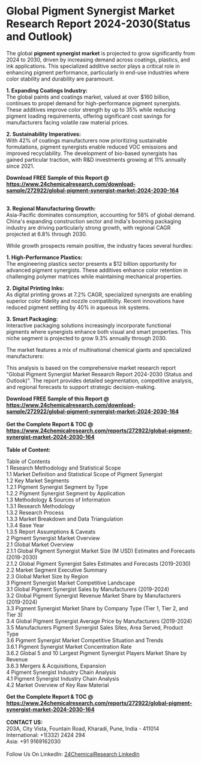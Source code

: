 <h1>Global Pigment Synergist Market Research Report 2024-2030(Status and Outlook)</h1><p>The global <strong>pigment synergist market</strong> is projected to grow significantly from 2024 to 2030, driven by increasing demand across coatings, plastics, and ink applications. This specialized additive sector plays a critical role in enhancing pigment performance, particularly in end-use industries where color stability and durability are paramount.</p><p><strong>1. Expanding Coatings Industry:</strong><br>
The global paints and coatings market, valued at over $160 billion, continues to propel demand for high-performance pigment synergists. These additives improve color strength by up to 35% while reducing pigment loading requirements, offering significant cost savings for manufacturers facing volatile raw material prices.</p><p><strong>2. Sustainability Imperatives:</strong><br>
With 42% of coatings manufacturers now prioritizing sustainable formulations, pigment synergists enable reduced VOC emissions and improved recyclability. The development of bio-based synergists has gained particular traction, with R&amp;D investments growing at 11% annually since 2021.</p><div><b>Download FREE Sample of this Report @ 
            <a href="https://www.24chemicalresearch.com/download-sample/272922/global-pigment-synergist-market-2024-2030-164">
            https://www.24chemicalresearch.com/download-sample/272922/global-pigment-synergist-market-2024-2030-164</a></b></div><br><p><strong>3. Regional Manufacturing Growth:</strong><br>
Asia-Pacific dominates consumption, accounting for 58% of global demand. China's expanding construction sector and India's booming packaging industry are driving particularly strong growth, with regional CAGR projected at 6.8% through 2030.</p><p>While growth prospects remain positive, the industry faces several hurdles:</p><p><strong>1. High-Performance Plastics:</strong><br>
The engineering plastics sector presents a $12 billion opportunity for advanced pigment synergists. These additives enhance color retention in challenging polymer matrices while maintaining mechanical properties.</p><p><strong>2. Digital Printing Inks:</strong><br>
As digital printing grows at 7.2% CAGR, specialized synergists are enabling superior color fidelity and nozzle compatibility. Recent innovations have reduced pigment settling by 40% in aqueous ink systems.</p><p><strong>3. Smart Packaging:</strong><br>
Interactive packaging solutions increasingly incorporate functional pigments where synergists enhance both visual and smart properties. This niche segment is projected to grow 9.3% annually through 2030.</p><p>The market features a mix of multinational chemical giants and specialized manufacturers:</p><p>This analysis is based on the comprehensive market research report "Global Pigment Synergist Market Research Report 2024-2030 (Status and Outlook)". The report provides detailed segmentation, competitive analysis, and regional forecasts to support strategic decision-making.</p><div><b>Download FREE Sample of this Report @ 
            <a href="https://www.24chemicalresearch.com/download-sample/272922/global-pigment-synergist-market-2024-2030-164">
            https://www.24chemicalresearch.com/download-sample/272922/global-pigment-synergist-market-2024-2030-164</a></b></div><br><div><b>Get the Complete Report & TOC @ 
            <a href="https://www.24chemicalresearch.com/reports/272922/global-pigment-synergist-market-2024-2030-164">
            https://www.24chemicalresearch.com/reports/272922/global-pigment-synergist-market-2024-2030-164</a></b></div><br>
            <b>Table of Content:</b><p>Table of Contents<br />
1 Research Methodology and Statistical Scope<br />
1.1 Market Definition and Statistical Scope of Pigment Synergist<br />
1.2 Key Market Segments<br />
1.2.1 Pigment Synergist Segment by Type<br />
1.2.2 Pigment Synergist Segment by Application<br />
1.3 Methodology & Sources of Information<br />
1.3.1 Research Methodology<br />
1.3.2 Research Process<br />
1.3.3 Market Breakdown and Data Triangulation<br />
1.3.4 Base Year<br />
1.3.5 Report Assumptions & Caveats<br />
2 Pigment Synergist Market Overview<br />
2.1 Global Market Overview<br />
2.1.1 Global Pigment Synergist Market Size (M USD) Estimates and Forecasts (2019-2030)<br />
2.1.2 Global Pigment Synergist Sales Estimates and Forecasts (2019-2030)<br />
2.2 Market Segment Executive Summary<br />
2.3 Global Market Size by Region<br />
3 Pigment Synergist Market Competitive Landscape<br />
3.1 Global Pigment Synergist Sales by Manufacturers (2019-2024)<br />
3.2 Global Pigment Synergist Revenue Market Share by Manufacturers (2019-2024)<br />
3.3 Pigment Synergist Market Share by Company Type (Tier 1, Tier 2, and Tier 3)<br />
3.4 Global Pigment Synergist Average Price by Manufacturers (2019-2024)<br />
3.5 Manufacturers Pigment Synergist Sales Sites, Area Served, Product Type<br />
3.6 Pigment Synergist Market Competitive Situation and Trends<br />
3.6.1 Pigment Synergist Market Concentration Rate<br />
3.6.2 Global 5 and 10 Largest Pigment Synergist Players Market Share by Revenue<br />
3.6.3 Mergers & Acquisitions, Expansion<br />
4 Pigment Synergist Industry Chain Analysis<br />
4.1 Pigment Synergist Industry Chain Analysis<br />
4.2 Market Overview of Key Raw Material</p><div><b>Get the Complete Report & TOC @ 
            <a href="https://www.24chemicalresearch.com/reports/272922/global-pigment-synergist-market-2024-2030-164">
            https://www.24chemicalresearch.com/reports/272922/global-pigment-synergist-market-2024-2030-164</a></b></div><br><b>CONTACT US:</b><br>
            203A, City Vista, Fountain Road, Kharadi, Pune, India - 411014<br>
            International: +1(332) 2424 294<br>
            Asia: +91 9169162030 <br><br>
            Follow Us On LinkedIn: <a href="https://www.linkedin.com/company/24chemicalresearch/">24ChemicalResearch LinkedIn</a>